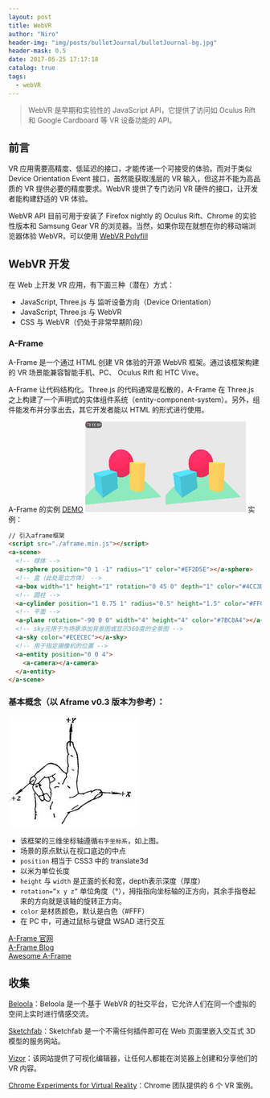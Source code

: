 ```yaml
---
layout: post
title: WebVR
author: "Niro"
header-img: "img/posts/bulletJournal/bulletJournal-bg.jpg"
header-mask: 0.5
date: 2017-05-25 17:17:18
catalog: true
tags:
  - webVR
---
```


> WebVR 是早期和实验性的 JavaScript API，它提供了访问如 Oculus Rift 和 Google Cardboard 等 VR 设备功能的 API。

<!-- more -->

## 前言

VR 应用需要高精度、低延迟的接口，才能传递一个可接受的体验。而对于类似 Device Orientation Event 接口，虽然能获取浅层的 VR 输入，但这并不能为高品质的 VR 提供必要的精度要求。WebVR 提供了专门访问 VR 硬件的接口，让开发者能构建舒适的 VR 体验。

WebVR API 目前可用于安装了 Firefox nightly 的 Oculus Rift、Chrome 的实验性版本和 Samsung Gear VR 的浏览器。当然，如果你现在就想在你的移动端浏览器体验 WebVR，可以使用 [WebVR Polyfill](https://github.com/googlevr/webvr-polyfill) 


## WebVR 开发
在 Web 上开发 VR 应用，有下面三种（潜在）方式：
- JavaScript, Three.js 与 监听设备方向（Device Orientation）
- JavaScript, Three.js 与 WebVR
- CSS 与 WebVR（仍处于非常早期阶段）

### A-Frame
A-Frame 是一个通过 HTML 创建 VR 体验的开源 WebVR 框架。通过该框架构建的 VR 场景能兼容智能手机、PC、 Oculus Rift 和 HTC Vive。

A-Frame 让代码结构化。Three.js 的代码通常是松散的，A-Frame 在 Three.js 之上构建了一个声明式的实体组件系统（entity-component-system）。另外，组件能发布并分享出去，其它开发者能以 HTML 的形式进行使用。

A-Frame 的实例 [DEMO](http://codepen.io/mozvr/pen/BjygdO/)
![aframe](/img/posts/webvr/aframe.gif)
实例：
```html
// 引入aframe框架
<script src="./aframe.min.js"></script>
<a-scene>
  <!-- 球体 -->
  <a-sphere position="0 1 -1" radius="1" color="#EF2D5E"></a-sphere>
  <!-- 盒（此处是立方体） -->
  <a-box width="1" height="1" rotation="0 45 0" depth="1" color="#4CC3D9" position="-1 0.5 1"></a-box>	
  <!-- 圆柱 -->
  <a-cylinder position="1 0.75 1" radius="0.5" height="1.5" color="#FFC65D"></a-cylinder>
  <!-- 平面 -->
  <a-plane rotation="-90 0 0" width="4" height="4" color="#7BC8A4"></a-plane>
  <!-- sky元用于为场景添加背景图或显示360度的全景图 -->
  <a-sky color="#ECECEC"></a-sky>
  <!-- 用于指定摄像机的位置 -->
  <a-entity position="0 0 4">
    <a-camera></a-camera>
  </a-entity>
</a-scene>
```

### 基本概念（以 Aframe v0.3 版本为参考）：
![右手坐标系](/img/posts/webvr/coordinate.jpg)
- 该框架的三维坐标轴遵循`右手坐标系`，如上图。
- 场景的原点默认在视口底边的中点
- `position` 相当于 CSS3 中的 translate3d
- 以米为单位长度
- `height` 与 `width` 是正面的长和宽，depth表示深度（厚度）
- `rotation=”x y z”` 单位角度（°），拇指指向坐标轴的正方向，其余手指卷起来的方向就是该轴的旋转正方向。
- `color` 是材质颜色，默认是白色（#FFF）
- 在 PC 中，可通过鼠标与键盘 WSAD 进行交互

[A-Frame 官网](https://aframe.io/)
<br>
[A-Frame Blog](https://aframe.io/blog/)
<br>
[Awesome A-Frame](https://github.com/aframevr/awesome-aframe)

## 收集
[Beloola](https://www.beloola.com/)：Beloola 是一个基于 WebVR 的社交平台，它允许人们在同一个虚拟的空间上实时进行情感交流。

[Sketchfab](https://sketchfab.com/)：Sketchfab 是一个不需任何插件即可在 Web 页面里嵌入交互式 3D 模型的服务网站。

[Vizor](https://vizor.io/)：该网站提供了可视化编辑器，让任何人都能在浏览器上创建和分享他们的 VR 内容。

[Chrome Experiments for Virtual Reality](http://vr.chromeexperiments.com/)：Chrome 团队提供的 6 个 VR 案例。